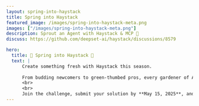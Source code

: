 ```yaml
---
layout: spring-into-haystack
title: Spring into Haystack
featured_image: /images/spring-into-haystack-meta.png
images: ["/images/spring-into-haystack-meta.png"]
description: Sprout an Agent with Haystack & MCP 🌱 
discuss: https://github.com/deepset-ai/haystack/discussions/8579

hero:
  title: 🌸 Spring into Haystack 🌸
  text: |
      Create something fresh with Haystack this season. 
      
      From budding newcomers to green-thumbed pros, every gardener of Agents and pipelines is welcome. This is your chance to cultivate something elegant, useful, and powerful...just like spring itself! 🌼
      <br>
      <br>
      Join the challenge, submit your solution by **May 15, 2025**, and earn your official “Spring into Haystack” certificate!
---
```

